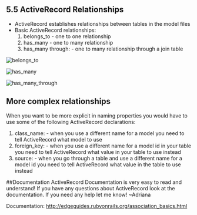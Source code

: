 ## 5.5 ActiveRecord Relationships
* ActiveRecord establishes relationships between tables in the model files
* Basic ActiveRecord relationships:
  1. belongs_to - one to one relationship
  2. has_many - one to many relationship
  3. has_many through: - one to many relationship through a join table

![belongs_to](http://edgeguides.rubyonrails.org/images/belongs_to.png)

![has_many](http://edgeguides.rubyonrails.org/images/has_many.png)

![has_many_through](http://edgeguides.rubyonrails.org/images/has_many_through.png)

## More complex relationships
When you want to be more explicit in naming properties you would have to use some of the following ActiveRecord declarations:
  1. class_name: - when you use a different name for a model you need to tell ActiveRecord what model to use
  2. foreign_key: - when you use a different name for a model id in your table you need to tell ActiveRecord what value in your table to use instead
  3. source: - when you go through a table and use a different name for a model id you need to tell ActiveRecord what value in the table to use instead

##Documentation
ActiveRecord Documentation is very easy to read and understand! If you have any questions about ActiveRecord look at the documentation. If you need any help let me know! ~Adriana

Documentation: http://edgeguides.rubyonrails.org/association_basics.html
